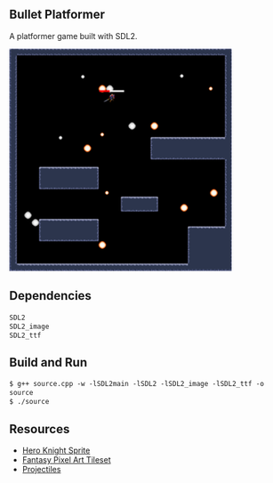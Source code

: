 ## Bullet Platformer
A platformer game built with SDL2.

<img width = "400px" height = "400px" alt = "preview" src = "./assets/thumbnail.png">

## Dependencies
```
SDL2
SDL2_image
SDL2_ttf
```

## Build and Run
```
$ g++ source.cpp -w -lSDL2main -lSDL2 -lSDL2_image -lSDL2_ttf -o source
$ ./source
```

## Resources
- [Hero Knight Sprite](https://stensven.itch.io/hero-knight)
- [Fantasy Pixel Art Tileset](https://mostbestestgames.itch.io/fantasy-pixelart-tileset)
- [Projectiles](https://kicked-in-teeth.itch.io/projectiles)